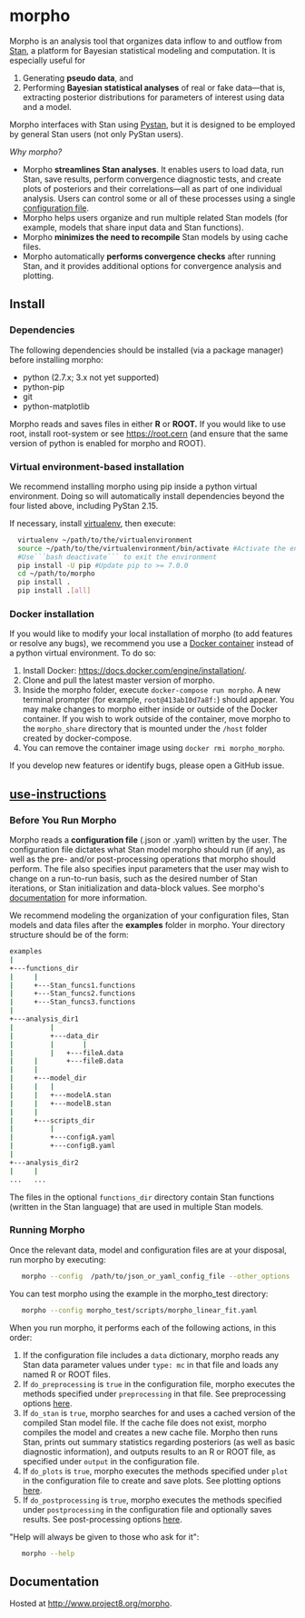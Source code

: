 morpho
======

   Morpho is an analysis tool that organizes data inflow to and outflow from [Stan](http://mc-stan.org/), a platform for Bayesian statistical modeling and computation. It is especially useful for
  1) Generating **pseudo data**, and
  2) Performing **Bayesian statistical analyses** of real or fake data—that is, extracting posterior distributions for parameters of interest using data and a model.

Morpho interfaces with Stan using [Pystan](https://pystan.readthedocs.io/en/latest/), but it is designed to be employed by general Stan users (not only PyStan users).

_Why morpho?_
  - Morpho **streamlines Stan analyses**. It enables users to load data, run Stan, save results, perform convergence diagnostic tests, and create plots of posteriors and their correlations—all as part of one individual analysis. Users can control some or all of these processes using a single [configuration file](http://morpho.readthedocs.io/en/latest/morpho.html#an-example-file).
  - Morpho helps users organize and run multiple related Stan models (for example, models that share input data and Stan functions).
  - Morpho **minimizes the need to recompile** Stan models by using cache files.
  - Morpho automatically **performs convergence checks** after running Stan, and it provides additional options for convergence analysis and plotting.


Install
---------------

### Dependencies ###

The following dependencies should be installed (via a package manager) before installing morpho:
  - python (2.7.x; 3.x not yet supported)
  - python-pip
  - git
  - python-matplotlib

  Morpho reads and saves files in either **R** or **ROOT.** If you would like to use root, install root-system or see https://root.cern (and ensure that the same version of python is enabled for morpho and ROOT).

### Virtual environment-based installation ###

  We recommend installing morpho using pip inside a python virtual environment. Doing so will automatically install dependencies beyond the four listed above, including PyStan 2.15.
  
  If necessary, install [virtualenv](https://virtualenv.pypa.io/en/stable/), then execute:
  ```bash
	virtualenv ~/path/to/the/virtualenvironment
	source ~/path/to/the/virtualenvironment/bin/activate #Activate the environment
	#Use```bash deactivate``` to exit the environment
	pip install -U pip #Update pip to >= 7.0.0
	cd ~/path/to/morpho
	pip install .
	pip install .[all]
  ```

### Docker installation ###

   If you would like to modify your local installation of morpho (to add features or resolve any bugs), we recommend you use a [Docker container](https://docs.docker.com/get-started/) instead of a python virtual environment. To do so:

  1. Install Docker: https://docs.docker.com/engine/installation/.
  2. Clone and pull the latest master version of morpho.
  3. Inside the morpho folder, execute ```docker-compose run morpho```. A new terminal prompter (for example, ```root@413ab10d7a8f:```) should appear.
  You may make changes to morpho either inside or outside of the Docker container. If you wish to work outside of the container, move morpho to the ```morpho_share``` directory that is mounted under the ```/host``` folder created by docker-compose.
  4. You can remove the container image using ```docker rmi morpho_morpho```.

   If you develop new features or identify bugs, please open a GitHub issue.



[use-instructions](#instructions-for-use)
---------------
### Before You Run Morpho ###

Morpho reads a **configuration file** (.json or .yaml) written by the user. The configuration file dictates what Stan model morpho should run (if any), as well as the pre- and/or post-processing operations that morpho should perform. The file also specifies input parameters that the user may wish to change on a run-to-run basis, such as the desired number of Stan iterations, or Stan initialization and data-block values. See morpho's [documentation](http://morpho.readthedocs.io/en/latest/morpho.html#an-example-file) for more information.

We recommend modeling the organization of your configuration files, Stan models and data files after the **examples** folder in morpho. Your directory structure should be of the form:

```bash
examples
|
+---functions_dir
|	  |
|	  +---Stan_funcs1.functions
|	  +---Stan_funcs2.functions
|	  +---Stan_funcs3.functions
|
+---analysis_dir1
|         |
|         +---data_dir
|         |       |
|     	  |	  +---fileA.data
|	  |       +---fileB.data
|	  |
|	  +---model_dir
|	  |	  |
|	  |	  +---modelA.stan
|	  |	  +---modelB.stan
|	  |
|	  +---scripts_dir
|	  	  |
|	  	  +---configA.yaml
|	  	  +---configB.yaml
|
+---analysis_dir2
|	  |
...	  ...
```
The files in the optional ```functions_dir``` directory contain Stan functions (written in the Stan language) that are used in multiple Stan models.


### Running Morpho ###

Once the relevant data, model and configuration files are at your disposal, run morpho by executing:
```bash
   morpho --config  /path/to/json_or_yaml_config_file --other_options
```

You can test morpho using the example in the morpho_test directory:
```bash
   morpho --config morpho_test/scripts/morpho_linear_fit.yaml
```

When you run morpho, it performs each of the following actions, in this order:
   1. If the configuration file includes a ```data``` dictionary, morpho reads any Stan data parameter values under ```type: mc``` in that file and loads any named R or ROOT files.
   2. If ```do_preprocessing``` is ```true``` in the configuration file, morpho executes the methods specified under ```preprocessing``` in that file. See preprocessing options [here](http://morpho.readthedocs.io/en/latest/preprocessing.html).
   3. If ```do_stan``` is ```true```, morpho searches for and uses a cached version of the compiled Stan model file. If the cache file does not exist, morpho compiles the model and creates a new cache file. Morpho then runs Stan, prints out summary statistics regarding posteriors (as well as basic diagnostic information), and outputs results to an R or ROOT file, as specified under ```output``` in the configuration file.
   4. If ```do_plots``` is ```true```, morpho executes the methods specified under ```plot``` in the configuration file to create and save plots. See plotting options [here](http://morpho.readthedocs.io/en/latest/plot.html).
   5. If ```do_postprocessing``` is ```true```, morpho executes the methods specified under ```postprocessing``` in the configuration file and optionally saves results. See post-processing options [here](http://morpho.readthedocs.io/en/latest/postprocessing.html).
   

"Help will always be given to those who ask for it":
```bash
   morpho --help
```


Documentation
---------------

Hosted at http://www.project8.org/morpho.
